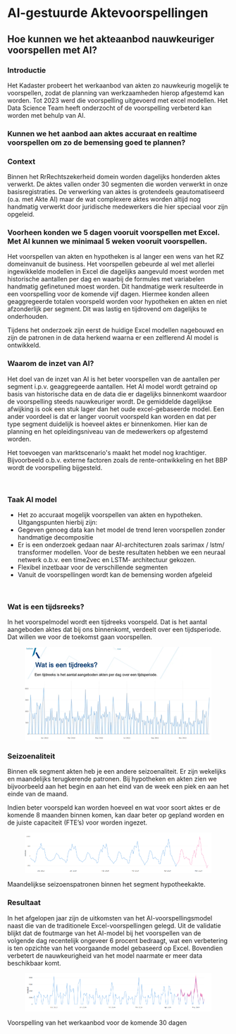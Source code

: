 # AI-gestuurde Aktevoorspellingen 

## Hoe kunnen we het akteaanbod nauwkeuriger voorspellen met AI? 
 
### Introductie 
Het Kadaster probeert het werkaanbod van akten zo nauwkeurig mogelijk te voorspellen, zodat de planning van werkzaamheden hierop afgestemd kan worden. Tot 2023 werd die voorspelling uitgevoerd met excel modellen. Het Data Science Team heeft onderzocht of de voorspelling verbeterd kan worden met behulp van AI. 
 
### Kunnen we het aanbod aan aktes accuraat en realtime voorspellen om zo de bemensing goed te plannen? 

### Context 
Binnen het RrRechtszekerheid domein worden dagelijks honderden aktes verwerkt. De aktes vallen onder 30 segmenten die worden verwerkt in onze basisregistraties. De verwerking van aktes is grotendeels geautomatiseerd (o.a. met Akte AI) maar de wat complexere aktes worden altijd nog handmatig verwerkt door juridische medewerkers die hier speciaal voor zijn opgeleid. 

### Voorheen konden we 5 dagen vooruit voorspellen met Excel. Met AI kunnen we minimaal 5 weken vooruit voorspellen. 

Het voorspellen van akten en hypotheken is al langer een wens van het RZ domeinvanuit de business. Het voorspellen gebeurde al wel met allerlei ingewikkelde modellen in Excel die dagelijks aangevuld moest worden met historische aantallen per dag en waarbij de formules met variabelen handmatig gefinetuned moest worden. Dit handmatige werk resulteerde in een voorspelling voor de komende vijf dagen. Hiermee konden alleen geaggregeerde totalen voorspeld worden voor hypotheken en akten en niet afzonderlijk per segment. Dit was lastig en tijdrovend om dagelijks te onderhouden. 

Tijdens het onderzoek zijn eerst de huidige Excel modellen nagebouwd en zijn de patronen in de data herkend waarna er een zelflerend AI model is ontwikkeld.  

### Waarom de inzet van AI?  

Het doel van de inzet van AI is het beter voorspellen van de aantallen per segment i.p.v. geaggregeerde aantallen. Het AI model wordt getraind op basis van historische data en de data die er dagelijks binnenkomt waardoor de voorspelling steeds nauwkeuriger wordt. De gemiddelde dagelijkse afwijking is ook een stuk lager dan het oude excel-gebaseerde model. Een ander voordeel is dat er langer vooruit voorspeld kan worden en dat per type segment duidelijk is hoeveel aktes er binnenkomen. Hier kan de planning en het opleidingsniveau van de medewerkers op afgestemd worden.   

Het toevoegen van marktscenario's maakt het model nog krachtiger. Bijvoorbeeld o.b.v. externe factoren zoals de rente-ontwikkeling en het BBP wordt de voorspelling bijgesteld.   

  

### Taak AI model  

- Het zo accuraat mogelijk voorspellen van akten en hypotheken. Uitgangspunten hierbij zijn:  
- Gegeven genoeg data kan het model de trend leren voorspellen zonder handmatige decompositie  
- Er is een onderzoek gedaan naar AI-architecturen zoals sarimax / lstm/ transformer modellen. Voor de beste resultaten hebben we een neuraal netwerk o.b.v. een time2vec en LSTM- architectuur gekozen. 
- Flexibel inzetbaar voor de verschillende segmenten  
- Vanuit de voorspellingen wordt kan de bemensing worden afgeleid  

  

### Wat is een tijdsreeks?  

In het voorspelmodel wordt een tijdreeks voorspeld. Dat is het aantal aangeboden aktes dat bij ons binnenkomt, verdeelt over een tijdsperiode. Dat willen we voor de toekomst gaan voorspellen.  

<figure id="figuur-1">
  <a href="/assets/images/voorspelmodellen1.PNG">
    <img src="/assets/images/voorspelmodellen1.PNG" alt="Proces">
  </a>
</figure>

### Seizoenaliteit  

Binnen elk segment akten heb je een andere seizoenaliteit. Er zijn wekelijks en maandelijks terugkerende patronen. Bij hypotheken en akten zien we bijvoorbeeld aan het begin en aan het eind van de week een piek en aan het einde van de maand. 

Indien beter voorspeld kan worden hoeveel en wat voor soort aktes er de komende 8 maanden binnen komen, kan daar beter op gepland worden en de juiste capaciteit (FTE’s) voor worden ingezet.  

<figure id="figuur-1">
  <a href="/assets/images/voorspelmodellen2.PNG">
    <img src="/assets/images/voorspelmodellen2.PNG" alt="Proces">
  </a>
</figure>
 
Maandelijkse seizoenspatronen binnen het segment hypotheekakte. 

### Resultaat 

In het afgelopen jaar zijn de uitkomsten van het AI-voorspellingsmodel naast die van de traditionele Excel-voorspellingen gelegd. Uit de validatie blijkt dat de foutmarge van het AI-model bij het voorspellen van de volgende dag recentelijk ongeveer 6 procent bedraagt, wat een verbetering is ten opzichte van het voorgaande model gebaseerd op Excel. Bovendien verbetert de nauwkeurigheid van het model naarmate er meer data beschikbaar komt.

<figure id="figuur-1">
  <a href="/assets/images/voorspelmodellen3.PNG">
    <img src="/assets/images/voorspelmodellen3.PNG" alt="Proces">
  </a>
</figure>

Voorspelling van het werkaanbod voor de komende 30 dagen 
 